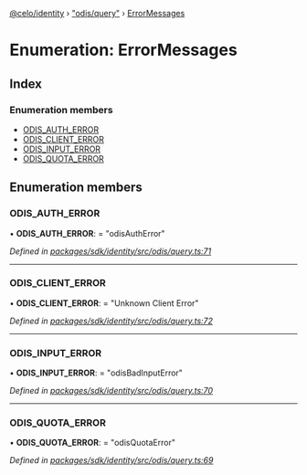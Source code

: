 [@celo/identity](../README.md) › ["odis/query"](../modules/_odis_query_.md) › [ErrorMessages](_odis_query_.errormessages.md)

# Enumeration: ErrorMessages

## Index

### Enumeration members

* [ODIS_AUTH_ERROR](_odis_query_.errormessages.md#odis_auth_error)
* [ODIS_CLIENT_ERROR](_odis_query_.errormessages.md#odis_client_error)
* [ODIS_INPUT_ERROR](_odis_query_.errormessages.md#odis_input_error)
* [ODIS_QUOTA_ERROR](_odis_query_.errormessages.md#odis_quota_error)

## Enumeration members

###  ODIS_AUTH_ERROR

• **ODIS_AUTH_ERROR**: = "odisAuthError"

*Defined in [packages/sdk/identity/src/odis/query.ts:71](https://github.com/celo-org/celo-monorepo/blob/master/packages/sdk/identity/src/odis/query.ts#L71)*

___

###  ODIS_CLIENT_ERROR

• **ODIS_CLIENT_ERROR**: = "Unknown Client Error"

*Defined in [packages/sdk/identity/src/odis/query.ts:72](https://github.com/celo-org/celo-monorepo/blob/master/packages/sdk/identity/src/odis/query.ts#L72)*

___

###  ODIS_INPUT_ERROR

• **ODIS_INPUT_ERROR**: = "odisBadInputError"

*Defined in [packages/sdk/identity/src/odis/query.ts:70](https://github.com/celo-org/celo-monorepo/blob/master/packages/sdk/identity/src/odis/query.ts#L70)*

___

###  ODIS_QUOTA_ERROR

• **ODIS_QUOTA_ERROR**: = "odisQuotaError"

*Defined in [packages/sdk/identity/src/odis/query.ts:69](https://github.com/celo-org/celo-monorepo/blob/master/packages/sdk/identity/src/odis/query.ts#L69)*
